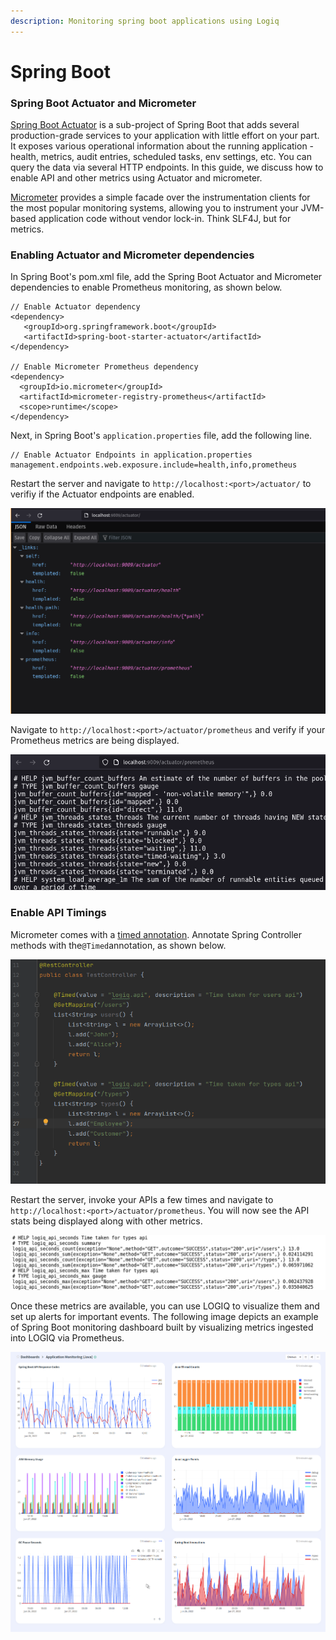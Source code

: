 ```yaml
---
description: Monitoring spring boot applications using Logiq
---
```


# Spring Boot

### Spring Boot Actuator and Micrometer

[Spring Boot Actuator](https://docs.spring.io/spring-boot/docs/current/reference/htmlsingle/#production-ready) is a sub-project of Spring Boot that adds several production-grade services to your application with little effort on your part. It exposes various operational information about the running application - health, metrics, audit entries, scheduled tasks, env settings, etc. You can query the data via several HTTP endpoints. In this guide, we discuss how to enable API and other metrics using Actuator and micrometer.&#x20;

[Micrometer](https://micrometer.io/) provides a simple facade over the instrumentation clients for the most popular monitoring systems, allowing you to instrument your JVM-based application code without vendor lock-in. Think SLF4J, but for metrics.

### Enabling Actuator and Micrometer dependencies

In Spring Boot's pom.xml file, add the Spring Boot Actuator and Micrometer dependencies to enable Prometheus monitoring, as shown below.&#x20;

```
// Enable Actuator dependency
<dependency>
   <groupId>org.springframework.boot</groupId>
   <artifactId>spring-boot-starter-actuator</artifactId>
</dependency>

// Enable Micrometer Prometheus dependency
<dependency>
  <groupId>io.micrometer</groupId>
  <artifactId>micrometer-registry-prometheus</artifactId>
  <scope>runtime</scope>
</dependency>
```

Next, in Spring Boot's `application.properties` file, add the following line.&#x20;

```
// Enable Actuator Endpoints in application.properties
management.endpoints.web.exposure.include=health,info,prometheus
```

Restart the server and navigate to `http://localhost:<port>/actuator/` to verifiy if the Actuator endpoints are enabled.&#x20;

![Actuator Endpoints](<../../.gitbook/assets/image (16) (1) (1) (1) (1) (1) (1).png>)

Navigate to `http://localhost:<port>/actuator/prometheus` and verify if your Prometheus metrics are being displayed.

![](<../../.gitbook/assets/image (12) (1) (1) (1) (1).png>)

### Enable API Timings

Micrometer comes with a [timed annotation](https://micrometer.io/docs/concepts#\_the\_timed\_annotation). Annotate Spring Controller methods with the`@Timed`annotation, as shown below.&#x20;

![](<../../.gitbook/assets/image (13) (1) (1) (1) (1).png>)

Restart the server, invoke your APIs a few times and navigate to `http://localhost:<port>/actuator/prometheus`. You will now see the API stats being displayed along with other metrics.&#x20;

![](<../../.gitbook/assets/image (14) (1) (1) (1) (1) (1).png>)

Once these metrics are available, you can use LOGIQ to visualize them and set up alerts for important events. The following image depicts an example of Spring Boot monitoring dashboard built by visualizing metrics ingested into LOGIQ via Prometheus.&#x20;

![](../../.gitbook/assets/Spring-boot.png)

